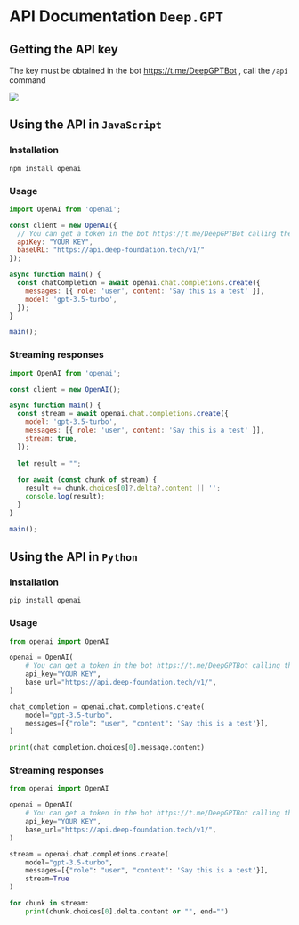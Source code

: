 # API Documentation `Deep.GPT`

## Getting the API key

The key must be obtained in the bot https://t.me/DeepGPTBot , call the `/api` command

![](C:\Users\grisha_blyat\PycharmProjects\pythonProject4\attachments\doc_image.jpeg)

## Using the API in `JavaScript`

### Installation

```commandline
npm install openai
```

### Usage

```js
import OpenAI from 'openai';

const client = new OpenAI({
  // You can get a token in the bot https://t.me/DeepGPTBot calling the `/api` command
  apiKey: "YOUR KEY", 
  baseURL: "https://api.deep-foundation.tech/v1/"
});

async function main() {
  const chatCompletion = await openai.chat.completions.create({
    messages: [{ role: 'user', content: 'Say this is a test' }],
    model: 'gpt-3.5-turbo',
  });
}

main();
```

### Streaming responses

```js
import OpenAI from 'openai';

const client = new OpenAI();

async function main() {
  const stream = await openai.chat.completions.create({
    model: 'gpt-3.5-turbo',
    messages: [{ role: 'user', content: 'Say this is a test' }],
    stream: true,
  });
  
  let result = "";
  
  for await (const chunk of stream) {
    result += chunk.choices[0]?.delta?.content || '';
    console.log(result);
  }
}

main();
```

## Using the API in `Python`

### Installation

```commandline
pip install openai
```

### Usage

```python
from openai import OpenAI

openai = OpenAI(
    # You can get a token in the bot https://t.me/DeepGPTBot calling the `/api` command
    api_key="YOUR KEY",
    base_url="https://api.deep-foundation.tech/v1/",
)

chat_completion = openai.chat.completions.create(
    model="gpt-3.5-turbo",
    messages=[{"role": "user", "content": 'Say this is a test'}],
)

print(chat_completion.choices[0].message.content)
```

### Streaming responses


```python
from openai import OpenAI

openai = OpenAI(
    # You can get a token in the bot https://t.me/DeepGPTBot calling the `/api` command
    api_key="YOUR KEY",
    base_url="https://api.deep-foundation.tech/v1/",
)

stream = openai.chat.completions.create(
    model="gpt-3.5-turbo",
    messages=[{"role": "user", "content": 'Say this is a test'}],
    stream=True
)

for chunk in stream:
    print(chunk.choices[0].delta.content or "", end="")

```